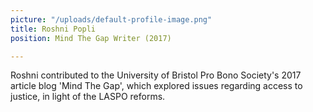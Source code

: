 ```yaml
---
picture: "/uploads/default-profile-image.png"
title: Roshni Popli
position: Mind The Gap Writer (2017)

---
```

Roshni contributed to the University of Bristol Pro Bono Society's 2017 article blog 'Mind The Gap', which explored issues regarding access to justice,  in light of the LASPO reforms. 